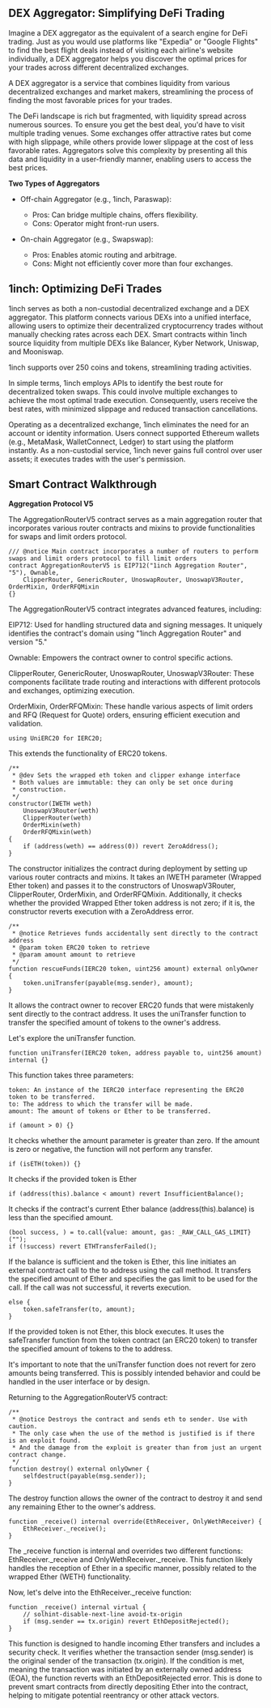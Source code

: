 ## DEX Aggregator: Simplifying DeFi Trading

Imagine a DEX aggregator as the equivalent of a search engine for DeFi trading. Just as you would use platforms like "Expedia" or "Google Flights" to find the best flight deals instead of visiting each airline's website individually, a DEX aggregator helps you discover the optimal prices for your trades across different decentralized exchanges.

A DEX aggregator is a service that combines liquidity from various decentralized exchanges and market makers, streamlining the process of finding the most favorable prices for your trades.

The DeFi landscape is rich but fragmented, with liquidity spread across numerous sources. To ensure you get the best deal, you'd have to visit multiple trading venues. Some exchanges offer attractive rates but come with high slippage, while others provide lower slippage at the cost of less favorable rates. Aggregators solve this complexity by presenting all this data and liquidity in a user-friendly manner, enabling users to access the best prices.

**Two Types of Aggregators**

- Off-chain Aggregator (e.g., 1inch, Paraswap):

  - Pros: Can bridge multiple chains, offers flexibility.
  - Cons: Operator might front-run users.

- On-chain Aggregator (e.g., Swapswap):
  - Pros: Enables atomic routing and arbitrage.
  - Cons: Might not efficiently cover more than four exchanges.

## 1inch: Optimizing DeFi Trades

1inch serves as both a non-custodial decentralized exchange and a DEX aggregator. This platform connects various DEXs into a unified interface, allowing users to optimize their decentralized cryptocurrency trades without manually checking rates across each DEX. Smart contracts within 1inch source liquidity from multiple DEXs like Balancer, Kyber Network, Uniswap, and Mooniswap.

1inch supports over 250 coins and tokens, streamlining trading activities.

In simple terms, 1inch employs APIs to identify the best route for decentralized token swaps. This could involve multiple exchanges to achieve the most optimal trade execution. Consequently, users receive the best rates, with minimized slippage and reduced transaction cancellations.

Operating as a decentralized exchange, 1inch eliminates the need for an account or identity information. Users connect supported Ethereum wallets (e.g., MetaMask, WalletConnect, Ledger) to start using the platform instantly. As a non-custodial service, 1inch never gains full control over user assets; it executes trades with the user's permission.

## Smart Contract Walkthrough

**Aggregation Protocol V5**

The AggregationRouterV5 contract serves as a main aggregation router that incorporates various router contracts and mixins to provide functionalities for swaps and limit orders protocol.

```solidity
/// @notice Main contract incorporates a number of routers to perform swaps and limit orders protocol to fill limit orders
contract AggregationRouterV5 is EIP712("1inch Aggregation Router", "5"), Ownable,
    ClipperRouter, GenericRouter, UnoswapRouter, UnoswapV3Router, OrderMixin, OrderRFQMixin
{}
```

The AggregationRouterV5 contract integrates advanced features, including:

EIP712: Used for handling structured data and signing messages. It uniquely identifies the contract's domain using "1inch Aggregation Router" and version "5."

Ownable: Empowers the contract owner to control specific actions.

ClipperRouter, GenericRouter, UnoswapRouter, UnoswapV3Router: These components facilitate trade routing and interactions with different protocols and exchanges, optimizing execution.

OrderMixin, OrderRFQMixin: These handle various aspects of limit orders and RFQ (Request for Quote) orders, ensuring efficient execution and validation.

```solidity
using UniERC20 for IERC20;
```

This extends the functionality of ERC20 tokens.

```solidity
/**
 * @dev Sets the wrapped eth token and clipper exhange interface
 * Both values are immutable: they can only be set once during
 * construction.
 */
constructor(IWETH weth)
    UnoswapV3Router(weth)
    ClipperRouter(weth)
    OrderMixin(weth)
    OrderRFQMixin(weth)
{
    if (address(weth) == address(0)) revert ZeroAddress();
}
```

The constructor initializes the contract during deployment by setting up various router contracts and mixins. It takes an IWETH parameter (Wrapped Ether token) and passes it to the constructors of UnoswapV3Router, ClipperRouter, OrderMixin, and OrderRFQMixin. Additionally, it checks whether the provided Wrapped Ether token address is not zero; if it is, the constructor reverts execution with a ZeroAddress error.

```solidity
/**
 * @notice Retrieves funds accidentally sent directly to the contract address
 * @param token ERC20 token to retrieve
 * @param amount amount to retrieve
 */
function rescueFunds(IERC20 token, uint256 amount) external onlyOwner {
    token.uniTransfer(payable(msg.sender), amount);
}
```

It allows the contract owner to recover ERC20 funds that were mistakenly sent directly to the contract address. It uses the uniTransfer function to transfer the specified amount of tokens to the owner's address.

Let's explore the uniTransfer function.

```solidity
function uniTransfer(IERC20 token, address payable to, uint256 amount) internal {}
```

This function takes three parameters:

    token: An instance of the IERC20 interface representing the ERC20 token to be transferred.
    to: The address to which the transfer will be made.
    amount: The amount of tokens or Ether to be transferred.

```solidity
if (amount > 0) {}
```

It checks whether the amount parameter is greater than zero. If the amount is zero or negative, the function will not perform any transfer.

```solidity
if (isETH(token)) {}
```

It checks if the provided token is Ether

```solidity
if (address(this).balance < amount) revert InsufficientBalance();
```

It checks if the contract's current Ether balance (address(this).balance) is less than the specified amount.

```solidity
(bool success, ) = to.call{value: amount, gas: _RAW_CALL_GAS_LIMIT}("");
if (!success) revert ETHTransferFailed();
```

If the balance is sufficient and the token is Ether, this line initiates an external contract call to the to address using the call method. It transfers the specified amount of Ether and specifies the gas limit to be used for the call. If the call was not successful, it reverts execution.

```solidity
else {
    token.safeTransfer(to, amount);
}
```

If the provided token is not Ether, this block executes. It uses the safeTransfer function from the token contract (an ERC20 token) to transfer the specified amount of tokens to the to address.

It's important to note that the uniTransfer function does not revert for zero amounts being transferred. This is possibly intended behavior and could be handled in the user interface or by design.

Returning to the AggregationRouterV5 contract:

```solidity
/**
 * @notice Destroys the contract and sends eth to sender. Use with caution.
 * The only case when the use of the method is justified is if there is an exploit found.
 * And the damage from the exploit is greater than from just an urgent contract change.
 */
function destroy() external onlyOwner {
    selfdestruct(payable(msg.sender));
}
```

The destroy function allows the owner of the contract to destroy it and send any remaining Ether to the owner's address.

```solidity
function _receive() internal override(EthReceiver, OnlyWethReceiver) {
    EthReceiver._receive();
}
```

The \_receive function is internal and overrides two different functions: EthReceiver.\_receive and OnlyWethReceiver.\_receive. This function likely handles the reception of Ether in a specific manner, possibly related to the wrapped Ether (WETH) functionality.

Now, let's delve into the EthReceiver.\_receive function:

```solidity
function _receive() internal virtual {
    // solhint-disable-next-line avoid-tx-origin
    if (msg.sender == tx.origin) revert EthDepositRejected();
}
```

This function is designed to handle incoming Ether transfers and includes a security check. It verifies whether the transaction sender (msg.sender) is the original sender of the transaction (tx.origin). If the condition is met, meaning the transaction was initiated by an externally owned address (EOA), the function reverts with an EthDepositRejected error. This is done to prevent smart contracts from directly depositing Ether into the contract, helping to mitigate potential reentrancy or other attack vectors.

